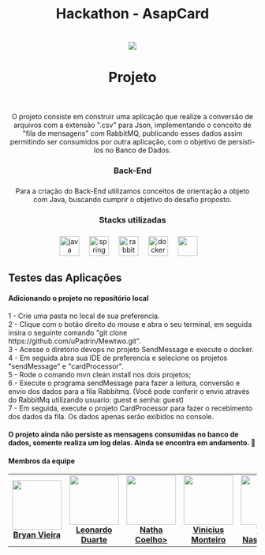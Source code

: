 <h1 align="center">Hackathon - AsapCard</h1>

###

<br clear="both">

<div align="center">
  <img src="https://ik.imagekit.io/padrin/Design%20sem%20nome%20(2).png?updatedAt=1707082836873"  />
</div>

###

<h1 align="center">Projeto</h1>

###

<br clear="both">

<p align="center">O projeto consiste em construir uma aplicação que realize a conversão de arquivos com a extensão ".csv" para Json, implementando o conceito de "fila de mensagens" com RabbitMQ, publicando esses dados assim permitindo ser consumidos por outra aplicação, com o objetivo de persisti-los no Banco de Dados.</p>

###

<h3 align="center">Back-End</h3>

###

<p align="center">Para a criação do Back-End utilizamos conceitos de orientação a objeto com Java, buscando cumprir o objetivo do desafio proposto.</p>

###

<h3 align="center">Stacks utilizadas</h3>

###

<div align="center">
  <img src="https://cdn.jsdelivr.net/gh/devicons/devicon/icons/java/java-original.svg" height="40" alt="java logo"  />
  <img width="12" />
  <img src="https://cdn.jsdelivr.net/gh/devicons/devicon/icons/spring/spring-original.svg" height="40" alt="spring logo"  />
  <img width="12" />
  <img src="https://cdn.simpleicons.org/rabbitmq/FF6600" height="40" alt="rabbitmq logo"  />
  <img width="12" />
  <img src="https://cdn.jsdelivr.net/gh/devicons/devicon/icons/docker/docker-original.svg" height="40" alt="docker logo"  />
  <img width="12" />
  <img src="https://dbdb.io/media/logos/h2-logo.svg" height="40" alt "H2DB logo">
  <img width="12" />
</div>


<h2 align="left"></h2>
<h2 align="left">Testes das Aplicações</h2>
<h4 align="left">Adicionando o projeto no repositório local</h4>
<p align="left">
  1 - Crie uma pasta no local de sua preferencia.
  <br>
  2 - Clique com o botão direito do mouse e abra o seu terminal, em seguida insira o seguinte comando  "git clone https://github.com/uPadrin/Mewtwo.git".
  <br>
  3 - Acesse o diretório devops no projeto SendMessage e execute o docker.
  <br>
  4 - Em seguida abra sua IDE de preferencia e selecione os projetos "sendMessage" e "cardProcessor".
  <br>
  5 - Rode o comando mvn clean install nos dois projetos;
  <br>
  6 - Execute o programa sendMessage para fazer a leitura, conversão e envio dos dados para a fila Rabbitmq. (Você pode conferir o envio através do RabbitMq utilizando usuario: guest e senha: guest)
  <br>
  7 - Em seguida, execute o projeto CardProcessor para fazer o recebimento dos dados da fila. Os dados apenas serão exibidos no console.
  <br>
  
#### O projeto ainda não persiste as mensagens consumidas no banco de dados, somente realiza um log delas. Ainda se encontra em andamento. 🔧
</p>


<h4 align="left">Membros da equipe</h4>
<table>
  <tr>
    <td align="center">
      <a href="https://github.com/uPadrin">
        <img src="https://github.com/uPadrin.png" width="100px;"/><br>
          <b>Bryan Vieira</b>
        </a>
    </td>
    <td align="center">
      <a href="https://github.com/LeoDuarte37">
        <img src="https://github.com/LeoDuarte37.png" width="100px;"/><br>
          <b>Leonardo Duarte</b>
      </a>
    </td>      
      <td align="center">
      <a href="https://github.com/nathanccoelho">
        <img src="https://github.com/nathanccoelho.png" width="100px;"/><br>
        <b>Natha Coelho></b>
      </a>
    </td> 
      <td align="center">
      <a href="https://github.com/mcs-vinicius">
        <img src="https://github.com/mcs-vinicius.png" width="100px;"/><br>
        <b>Vinicius Monteiro</b>
      </a>
    </td>
      <td align="center">
      <a href="https://github.com/Vitornasc3">
        <img src="https://github.com/Vitornasc3.png" width="100px;"/><br>
        <b>Vitor Nascimento</b>
      </a>
    </td>
        </td> 
</table>


